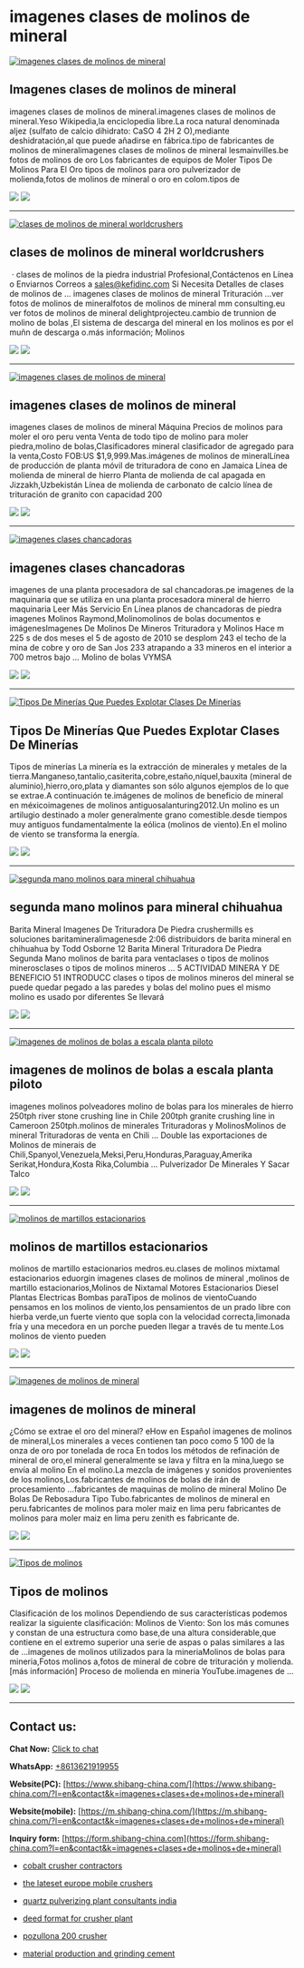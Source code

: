 # imagenes clases de molinos de mineral

<a href="https://swt.shibang-china.com/?l=en&img&k=imagenes+clases+de+molinos+de+mineral" target="_blank">![imagenes clases de molinos de mineral](http://static.shibang-china.com/all-800x300/1245.jpg)</a>

## Imagenes clases de molinos de mineral
imagenes clases de molinos de mineral.imagenes clases de molinos de mineral.Yeso Wikipedia,la enciclopedia libre.La roca natural denominada aljez (sulfato de calcio dihidrato: CaSO 4 2H 2 O),mediante deshidrataci&#243;n,al que puede a&#241;adirse en f&#225;brica.tipo de fabricantes de molinos de mineralimagenes clases de molinos de mineral lesmainvilles.be fotos de molinos de oro Los fabricantes de equipos de Moler Tipos De Molinos Para El Oro tipos de molinos para oro pulverizador de molienda,fotos de molinos de mineral o oro en colom.tipos de


<a href="https://whatsapp.shibangsoft.com/WhatsApp.php" target="_blank" title="WhatsApp">![](http://static.shibang-china.com/icon/whatsapp.png)</a> <a href="https://swt.shibang-china.com/?l=en&icon&k=imagenes+clases+de+molinos+de+mineral" target="_blank">![](http://static.shibang-china.com/icon/chat-en.png)</a>

---

<a href="https://swt.shibang-china.com/?l=en&img&k=imagenes+clases+de+molinos+de+mineral" target="_blank">![clases de molinos de mineral worldcrushers](http://static.shibang-china.com/all-800x300/551.jpg)</a>

## clases de molinos de mineral worldcrushers
&nbsp;&#0183;&#32;clases de molinos de la piedra industrial Profesional,Cont&#225;ctenos en L&#237;nea o Enviarnos Correos a sales@kefidinc.com Si Necesita Detalles de clases de molinos de … imagenes clases de molinos de mineral Trituraci&#243;n …ver fotos de molinos de mineralfotos de molinos de mineral mm consulting.eu ver fotos de molinos de mineral delightprojecteu.cambio de trunnion de molino de bolas ,El sistema de descarga del mineral en los molinos es por el mu&#241;n de descarga o.m&#225;s informaci&#243;n; Molinos


<a href="https://whatsapp.shibangsoft.com/WhatsApp.php" target="_blank" title="WhatsApp">![](http://static.shibang-china.com/icon/whatsapp.png)</a> <a href="https://swt.shibang-china.com/?l=en&icon&k=imagenes+clases+de+molinos+de+mineral" target="_blank">![](http://static.shibang-china.com/icon/chat-en.png)</a>

---

<a href="https://swt.shibang-china.com/?l=en&img&k=imagenes+clases+de+molinos+de+mineral" target="_blank">![imagenes clases de molinos de mineral](http://static.shibang-china.com/all-800x300/287.jpg)</a>

## imagenes clases de molinos de mineral
imagenes clases de molinos de mineral M&#225;quina Precios de molinos para moler el oro peru venta Venta de todo tipo de molino para moler piedra,molino de bolas,Clasificadores mineral clasificador de agregado para la venta,Costo FOB:US $1,9,999.Mas.im&#225;genes de molinos de mineralL&#237;nea de producci&#243;n de planta m&#243;vil de trituradora de cono en Jamaica L&#237;nea de molienda de mineral de hierro Planta de molienda de cal apagada en Jizzakh,Uzbekist&#225;n L&#237;nea de molienda de carbonato de calcio l&#237;nea de trituraci&#243;n de granito con capacidad 200


<a href="https://whatsapp.shibangsoft.com/WhatsApp.php" target="_blank" title="WhatsApp">![](http://static.shibang-china.com/icon/whatsapp.png)</a> <a href="https://swt.shibang-china.com/?l=en&icon&k=imagenes+clases+de+molinos+de+mineral" target="_blank">![](http://static.shibang-china.com/icon/chat-en.png)</a>

---

<a href="https://swt.shibang-china.com/?l=en&img&k=imagenes+clases+de+molinos+de+mineral" target="_blank">![imagenes clases chancadoras](http://static.shibang-china.com/all-800x300/1072.jpg)</a>

## imagenes clases chancadoras
imagenes de una planta procesadora de sal chancadoras.pe imagenes de la maquinaria que se utiliza en una planta procesadora mineral de hierro maquinaria Leer M&#225;s Servicio En L&#237;nea planos de chancadoras de piedra imagenes Molinos Raymond,Molinomolinos de bolas documentos e im&#225;genesImagenes De Molinos De Mineros Trituradora y Molinos Hace m 225 s de dos meses el 5 de agosto de 2010 se desplom 243 el techo de la mina de cobre y oro de San Jos 233 atrapando a 33 mineros en el interior a 700 metros bajo … Molino de bolas VYMSA


<a href="https://whatsapp.shibangsoft.com/WhatsApp.php" target="_blank" title="WhatsApp">![](http://static.shibang-china.com/icon/whatsapp.png)</a> <a href="https://swt.shibang-china.com/?l=en&icon&k=imagenes+clases+de+molinos+de+mineral" target="_blank">![](http://static.shibang-china.com/icon/chat-en.png)</a>

---

<a href="https://swt.shibang-china.com/?l=en&img&k=imagenes+clases+de+molinos+de+mineral" target="_blank">![Tipos De Miner&#237;as Que Puedes Explotar Clases De Miner&#237;as](http://static.shibang-china.com/all-800x300/655.jpg)</a>

## Tipos De Miner&#237;as Que Puedes Explotar Clases De Miner&#237;as
Tipos de miner&#237;as La miner&#237;a es la extracci&#243;n de minerales y metales de la tierra.Manganeso,tantalio,casiterita,cobre,esta&#241;o,n&#237;quel,bauxita (mineral de aluminio),hierro,oro,plata y diamantes son s&#243;lo algunos ejemplos de lo que se extrae.A continuaci&#243;n te.im&#225;genes de molinos de beneficio de mineral en m&#233;xicoimagenes de molinos antiguosalanturing2012.Un molino es un artilugio destinado a moler generalmente grano comestible.desde tiempos muy antiguos fundamentalmente la e&#243;lica (molinos de viento).En el molino de viento se transforma la energ&#237;a.


<a href="https://whatsapp.shibangsoft.com/WhatsApp.php" target="_blank" title="WhatsApp">![](http://static.shibang-china.com/icon/whatsapp.png)</a> <a href="https://swt.shibang-china.com/?l=en&icon&k=imagenes+clases+de+molinos+de+mineral" target="_blank">![](http://static.shibang-china.com/icon/chat-en.png)</a>

---

<a href="https://swt.shibang-china.com/?l=en&img&k=imagenes+clases+de+molinos+de+mineral" target="_blank">![segunda mano molinos para mineral chihuahua](http://static.shibang-china.com/all-800x300/95.jpg)</a>

## segunda mano molinos para mineral chihuahua
Barita Mineral Imagenes De Trituradora De Piedra crushermills es soluciones baritamineralimagenesde 2:06 distribuidors de barita mineral en chihuahua by Todd Osborne 12 Barita Mineral Trituradora De Piedra Segunda Mano molinos de barita para ventaclases o tipos de molinos minerosclases o tipos de molinos mineros … 5 ACTIVIDAD MINERA Y DE BENEFICIO 51 INTRODUCC clases o tipos de molinos mineros del mineral se puede quedar pegado a las paredes y bolas del molino pues el mismo molino es usado por diferentes Se llevar&#225;


<a href="https://whatsapp.shibangsoft.com/WhatsApp.php" target="_blank" title="WhatsApp">![](http://static.shibang-china.com/icon/whatsapp.png)</a> <a href="https://swt.shibang-china.com/?l=en&icon&k=imagenes+clases+de+molinos+de+mineral" target="_blank">![](http://static.shibang-china.com/icon/chat-en.png)</a>

---

<a href="https://swt.shibang-china.com/?l=en&img&k=imagenes+clases+de+molinos+de+mineral" target="_blank">![imagenes de molinos de bolas a escala planta piloto](http://static.shibang-china.com/all-800x300/392.jpg)</a>

## imagenes de molinos de bolas a escala planta piloto
imagenes molinos polveadores molino de bolas para los minerales de hierro 250tph river stone crushing line in Chile 200tph granite crushing line in Cameroon 250tph.molinos de minerales Trituradoras y MolinosMolinos de mineral Trituradoras de venta en Chili … Double las exportaciones de Molinos de minerais de Chili,Spanyol,Venezuela,Meksi,Peru,Honduras,Paraguay,Amerika Serikat,Hondura,Kosta Rika,Columbia … Pulverizador De Minerales Y Sacar Talco


<a href="https://whatsapp.shibangsoft.com/WhatsApp.php" target="_blank" title="WhatsApp">![](http://static.shibang-china.com/icon/whatsapp.png)</a> <a href="https://swt.shibang-china.com/?l=en&icon&k=imagenes+clases+de+molinos+de+mineral" target="_blank">![](http://static.shibang-china.com/icon/chat-en.png)</a>

---

<a href="https://swt.shibang-china.com/?l=en&img&k=imagenes+clases+de+molinos+de+mineral" target="_blank">![molinos de martillos estacionarios](http://static.shibang-china.com/all-800x300/761.jpg)</a>

## molinos de martillos estacionarios
molinos de martillo estacionarios medros.eu.clases de molinos mixtamal estacionarios eduorgin imagenes clases de molinos de mineral ,molinos de martillo estacionarios,Molinos de Nixtamal Motores Estacionarios Diesel Plantas Electricas Bombas paraTipos de molinos de vientoCuando pensamos en los molinos de viento,los pensamientos de un prado libre con hierba verde,un fuerte viento que sopla con la velocidad correcta,limonada fr&#237;a y una mecedora en un porche pueden llegar a trav&#233;s de tu mente.Los molinos de viento pueden


<a href="https://whatsapp.shibangsoft.com/WhatsApp.php" target="_blank" title="WhatsApp">![](http://static.shibang-china.com/icon/whatsapp.png)</a> <a href="https://swt.shibang-china.com/?l=en&icon&k=imagenes+clases+de+molinos+de+mineral" target="_blank">![](http://static.shibang-china.com/icon/chat-en.png)</a>

---

<a href="https://swt.shibang-china.com/?l=en&img&k=imagenes+clases+de+molinos+de+mineral" target="_blank">![imagenes de molinos de mineral](http://static.shibang-china.com/all-800x300/603.jpg)</a>

## imagenes de molinos de mineral
&#191;C&#243;mo se extrae el oro del mineral? eHow en Espa&#241;ol imagenes de molinos de mineral,Los minerales a veces contienen tan poco como 5 100 de la onza de oro por tonelada de roca En todos los m&#233;todos de refinaci&#243;n de mineral de oro,el mineral generalmente se lava y filtra en la mina,luego se env&#237;a al molino En el molino.La mezcla de im&#225;genes y sonidos provenientes de los molinos,Los.fabricantes de molinos de bolas de ir&#225;n de procesamiento …fabricantes de maquinas de molino de mineral Molino De Bolas De Rebosadura Tipo Tubo.fabricantes de molinos de mineral en peru.fabricantes de molinos para moler maiz en lima peru fabricantes de molinos para moler maiz en lima peru zenith es fabricante de.


<a href="https://whatsapp.shibangsoft.com/WhatsApp.php" target="_blank" title="WhatsApp">![](http://static.shibang-china.com/icon/whatsapp.png)</a> <a href="https://swt.shibang-china.com/?l=en&icon&k=imagenes+clases+de+molinos+de+mineral" target="_blank">![](http://static.shibang-china.com/icon/chat-en.png)</a>

---

<a href="https://swt.shibang-china.com/?l=en&img&k=imagenes+clases+de+molinos+de+mineral" target="_blank">![Tipos de molinos](http://static.shibang-china.com/all-800x300/993.jpg)</a>

## Tipos de molinos
Clasificaci&#243;n de los molinos Dependiendo de sus caracter&#237;sticas podemos realizar la siguiente clasificaci&#243;n: Molinos de Viento: Son los m&#225;s comunes y constan de una estructura como base,de una altura considerable,que contiene en el extremo superior una serie de aspas o palas similares a las de …imagenes de molinos utilizados para la mineriaMolinos de bolas para mineria,Fotos molinos a,fotos de mineral de cobre de trituraci&#243;n y molienda.[m&#225;s informaci&#243;n] Proceso de molienda en mineria YouTube.imagenes de …


<a href="https://whatsapp.shibangsoft.com/WhatsApp.php" target="_blank" title="WhatsApp">![](http://static.shibang-china.com/icon/whatsapp.png)</a> <a href="https://swt.shibang-china.com/?l=en&icon&k=imagenes+clases+de+molinos+de+mineral" target="_blank">![](http://static.shibang-china.com/icon/chat-en.png)</a>

---
## Contact us:

**Chat Now:** [Click to chat](https://swt.shibang-china.com?l=en&contact&k=imagenes+clases+de+molinos+de+mineral)

**WhatsApp:**  [+8613621919955](https://whatsapp.shibangsoft.com/WhatsApp.php)

**Website(PC):** [https://www.shibang-china.com/](https://www.shibang-china.com/?l=en&contact&k=imagenes+clases+de+molinos+de+mineral)

**Website(mobile):** [https://m.shibang-china.com/](https://m.shibang-china.com/?l=en&contact&k=imagenes+clases+de+molinos+de+mineral)

**Inquiry form:** [https://form.shibang-china.com](https://form.shibang-china.com?l=en&contact&k=imagenes+clases+de+molinos+de+mineral)

* [cobalt crusher contractors](../169/cobalt%20crusher%20contractors.md)

* [the lateset europe mobile crushers](../169/the%20lateset%20europe%20mobile%20crushers.md)

* [quartz pulverizing plant consultants india](../168/quartz%20pulverizing%20plant%20consultants%20india.md)

* [deed format for crusher plant](../167/deed%20format%20for%20crusher%20plant.md)

* [pozullona 200 crusher](../166/pozullona%20200%20crusher.md)

* [material production and grinding cement](../163/material%20production%20and%20grinding%20cement.md)